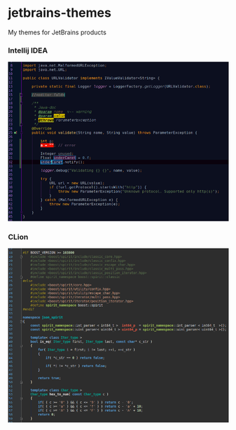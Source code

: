 # jetbrains-themes
My themes for JetBrains products

### Intellij IDEA

![](idea-preview.png)

### CLion

![](clion-preview.png)


